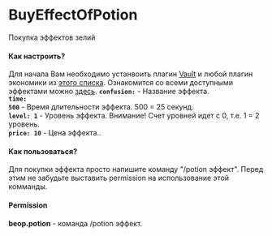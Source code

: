 BuyEffectOfPotion
=================

Покупка эффектов зелий

<b><h4>Как настроить?</h4></b>
Для начала Вам необходимо устанвоить плагин <a href="http://dev.bukkit.org/bukkit-plugins/vault/">Vault</a> и любой плагин экономики из <a href="https://github.com/MilkBowl/Vault/#supported-plugins">этого списка</a>. Ознакомится со всеми доступными эффектами можно <a href="http://jd.bukkit.org/rb/doxygen/d3/d70/classorg_1_1bukkit_1_1potion_1_1PotionEffectType.html#pub-static-attribs">здесь</a>.
<code><b>confusion:</b></code> - Название эффекта.<br>
<code><b>time: 500</b></code> - Время длительности эффекта. 500 = 25 секунд.<br>
<code><b>level: 1</b></code> - Уровень эффекта. Внимание! Счет уровней идет с 0, т.е. 1 = 2 уровень.<br>
<code><b>price: 10</b></code> - Цена эффекта..<br>

<b><h4>Как пользоваться?</h4></b>
Для покупки эффекта просто напишите команду "/potion эффект". Перед этим не забудьте выставить permission на использование этой комманды.<br>

<b><h4>Permission</h4></b>
<b>beop.potion</b> - команда /potion эффект.

